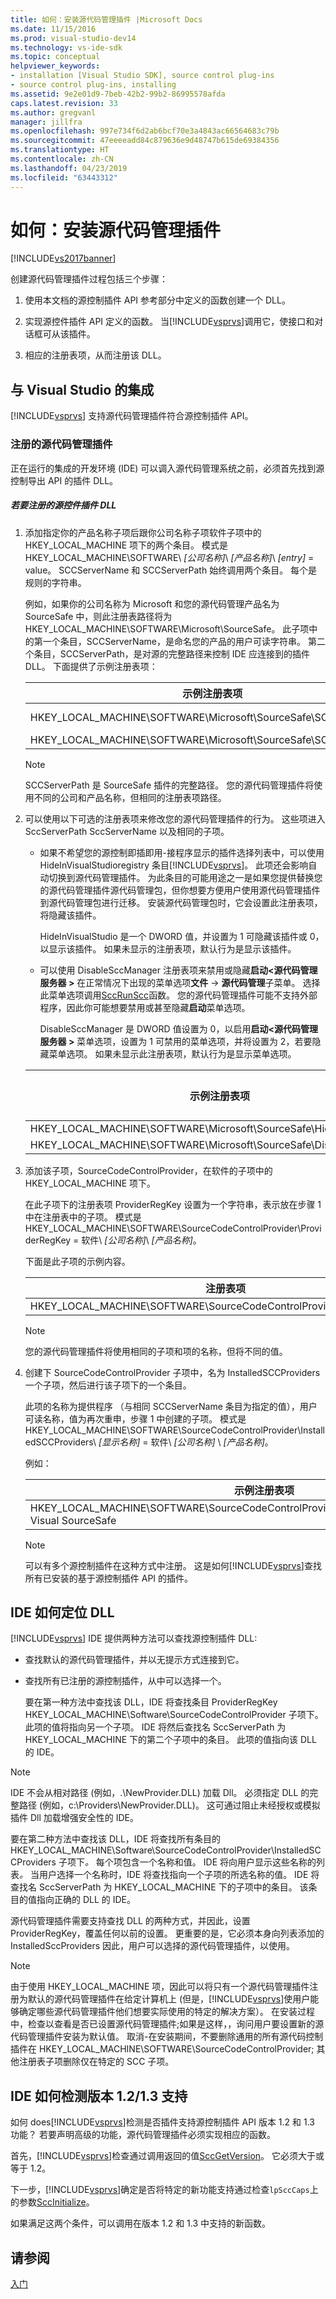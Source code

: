 ```yaml
---
title: 如何：安装源代码管理插件 |Microsoft Docs
ms.date: 11/15/2016
ms.prod: visual-studio-dev14
ms.technology: vs-ide-sdk
ms.topic: conceptual
helpviewer_keywords:
- installation [Visual Studio SDK], source control plug-ins
- source control plug-ins, installing
ms.assetid: 9e2e01d9-7beb-42b2-99b2-86995578afda
caps.latest.revision: 33
ms.author: gregvanl
manager: jillfra
ms.openlocfilehash: 997e734f6d2ab6bcf70e3a4843ac66564683c79b
ms.sourcegitcommit: 47eeeeadd84c879636e9d48747b615de69384356
ms.translationtype: HT
ms.contentlocale: zh-CN
ms.lasthandoff: 04/23/2019
ms.locfileid: "63443312"
---
```

# <a name="how-to-install-a-source-control-plug-in"></a>如何：安装源代码管理插件
[!INCLUDE[vs2017banner](../../includes/vs2017banner.md)]

创建源代码管理插件过程包括三个步骤：  
  
1. 使用本文档的源控制插件 API 参考部分中定义的函数创建一个 DLL。  
  
2. 实现源控件插件 API 定义的函数。 当[!INCLUDE[vsprvs](../../includes/vsprvs-md.md)]调用它，使接口和对话框可从该插件。  
  
3. 相应的注册表项，从而注册该 DLL。  
  
## <a name="integration-with-visual-studio"></a>与 Visual Studio 的集成  
 [!INCLUDE[vsprvs](../../includes/vsprvs-md.md)] 支持源代码管理插件符合源控制插件 API。  
  
### <a name="registering-the-source-control-plug-in"></a>注册的源代码管理插件  
 正在运行的集成的开发环境 (IDE) 可以调入源代码管理系统之前，必须首先找到源控制导出 API 的插件 DLL。  
  
##### <a name="to-register-the-source-control-plug-in-dll"></a>若要注册的源控件插件 DLL  
  
1. 添加指定你的产品名称子项后跟你公司名称子项软件子项中的 HKEY_LOCAL_MACHINE 项下的两个条目。 模式是 HKEY_LOCAL_MACHINE\SOFTWARE\\ *[公司名称]*\\ *[产品名称]*\\ *[entry]* = value。 SCCServerName 和 SCCServerPath 始终调用两个条目。 每个是规则的字符串。  
  
     例如，如果你的公司名称为 Microsoft 和您的源代码管理产品名为 SourceSafe 中，则此注册表路径将为 HKEY_LOCAL_MACHINE\SOFTWARE\Microsoft\SourceSafe。 此子项中的第一个条目，SCCServerName，是命名您的产品的用户可读字符串。 第二个条目，SCCServerPath，是对源的完整路径来控制 IDE 应连接到的插件 DLL。 下面提供了示例注册表项：  
  
    |示例注册表项|示例值|  
    |---------------------------|------------------|  
    |HKEY_LOCAL_MACHINE\SOFTWARE\Microsoft\SourceSafe\SCCServerName|Microsoft Visual SourceSafe|  
    |HKEY_LOCAL_MACHINE\SOFTWARE\Microsoft\SourceSafe\SCCServerPath|c:\vss\win32\ssscc.dll|  
  
    > [!NOTE]
    > SCCServerPath 是 SourceSafe 插件的完整路径。 您的源代码管理插件将使用不同的公司和产品名称，但相同的注册表项路径。  
  
2. 可以使用以下可选的注册表项来修改您的源代码管理插件的行为。 这些项进入 SccServerPath SccServerName 以及相同的子项。  
  
    - 如果不希望您的源控制即插即用-接程序显示的插件选择列表中，可以使用 HideInVisualStudioregistry 条目[!INCLUDE[vsprvs](../../includes/vsprvs-md.md)]。 此项还会影响自动切换到源代码管理插件。 为此条目的可能用途之一是如果您提供替换您的源代码管理插件源代码管理包，但你想要方便用户使用源代码管理插件到源代码管理包进行迁移。 安装源代码管理包时，它会设置此注册表项，将隐藏该插件。  
  
         HideInVisualStudio 是一个 DWORD 值，并设置为 1 可隐藏该插件或 0，以显示该插件。 如果未显示的注册表项，默认行为是显示该插件。  
  
    - 可以使用 DisableSccManager 注册表项来禁用或隐藏**启动\<源代码管理服务器 >** 在正常情况下出现的菜单选项**文件** ->  **源代码管理**子菜单。 选择此菜单选项调用[SccRunScc](../../extensibility/sccrunscc-function.md)函数。 您的源代码管理插件可能不支持外部程序，因此你可能想要禁用或甚至隐藏**启动**菜单选项。  
  
         DisableSccManager 是 DWORD 值设置为 0，以启用**启动\<源代码管理服务器 >** 菜单选项，设置为 1 可禁用的菜单选项，并将设置为 2，若要隐藏菜单选项。 如果未显示此注册表项，默认行为是显示菜单选项。  
  
    |示例注册表项|示例值|  
    |---------------------------|------------------|  
    |HKEY_LOCAL_MACHINE\SOFTWARE\Microsoft\SourceSafe\HideInVisualStudio|1|  
    |HKEY_LOCAL_MACHINE\SOFTWARE\Microsoft\SourceSafe\DisableSccManager|1|  
  
3. 添加该子项，SourceCodeControlProvider，在软件的子项中的 HKEY_LOCAL_MACHINE 项下。  
  
     在此子项下的注册表项 ProviderRegKey 设置为一个字符串，表示放在步骤 1 中在注册表中的子项。 模式是 HKEY_LOCAL_MACHINE\SOFTWARE\SourceCodeControlProvider\ProviderRegKey = 软件\\ *[公司名称]*\\ *[产品名称]*。  
  
     下面是此子项的示例内容。  
  
    |注册表项|示例值|  
    |--------------------|------------------|  
    |HKEY_LOCAL_MACHINE\SOFTWARE\SourceCodeControlProvider\ProviderRegKey|SOFTWARE\Microsoft\SourceSafe|  
  
    > [!NOTE]
    > 您的源代码管理插件将使用相同的子项和项的名称，但将不同的值。  
  
4. 创建下 SourceCodeControlProvider 子项中，名为 InstalledSCCProviders 一个子项，然后进行该子项下的一个条目。  
  
     此项的名称为提供程序 （与相同 SCCServerName 条目为指定的值），用户可读名称，值为再次重申，步骤 1 中创建的子项。 模式是 HKEY_LOCAL_MACHINE\SOFTWARE\SourceCodeControlProvider\InstalledSCCProviders\\ *[显示名称]* = 软件\\ *[公司名称]* \\ *[产品名称]*。  
  
     例如：  
  
    |示例注册表项|示例值|  
    |---------------------------|------------------|  
    |HKEY_LOCAL_MACHINE\SOFTWARE\SourceCodeControlProvider\InstalledSCCProviders\Microsoft Visual SourceSafe|SOFTWARE\Microsoft\SourceSafe|  
  
    > [!NOTE]
    > 可以有多个源控制插件在这种方式中注册。 这是如何[!INCLUDE[vsprvs](../../includes/vsprvs-md.md)]查找所有已安装的基于源控制插件 API 的插件。  
  
## <a name="how-an-ide-locates-the-dll"></a>IDE 如何定位 DLL  
 [!INCLUDE[vsprvs](../../includes/vsprvs-md.md)] IDE 提供两种方法可以查找源控制插件 DLL:  
  
- 查找默认的源代码管理插件，并以无提示方式连接到它。  
  
- 查找所有已注册的源控制插件，从中可以选择一个。  
  
  要在第一种方法中查找该 DLL，IDE 将查找条目 ProviderRegKey HKEY_LOCAL_MACHINE\Software\SourceCodeControlProvider 子项下。 此项的值将指向另一个子项。 IDE 将然后查找名 SccServerPath 为 HKEY_LOCAL_MACHINE 下的第二个子项中的条目。 此项的值指向该 DLL 的 IDE。  
  
> [!NOTE]
> IDE 不会从相对路径 (例如，.\NewProvider.DLL) 加载 Dll。 必须指定 DLL 的完整路径 (例如，c:\Providers\NewProvider.DLL)。 这可通过阻止未经授权或模拟插件 Dll 加载增强安全性的 IDE。  
  
 要在第二种方法中查找该 DLL，IDE 将查找所有条目的 HKEY_LOCAL_MACHINE\Software\SourceCodeControlProvider\InstalledSCCProviders 子项下<em>。</em> 每个项包含一个名称和值。 IDE 将向用户显示这些名称的列表<em>。</em> 当用户选择一个名称时，IDE 将查找指向一个子项的所选名称的值。 IDE 将查找名 SccServerPath 为 HKEY_LOCAL_MACHINE 下的子项中的条目。 该条目的值指向正确的 DLL 的 IDE。  
  
 源代码管理插件需要支持查找 DLL 的两种方式，并因此，设置 ProviderRegKey，覆盖任何以前的设置。 更重要的是，它必须本身向列表添加的 InstalledSccProviders 因此，用户可以选择的源代码管理插件，以使用。  
  
> [!NOTE]
> 由于使用 HKEY_LOCAL_MACHINE 项，因此可以将只有一个源代码管理插件注册为默认的源代码管理插件在给定计算机上 (但是，[!INCLUDE[vsprvs](../../includes/vsprvs-md.md)]使用户能够确定哪些源代码管理插件他们想要实际使用的特定的解决方案）。 在安装过程中，检查以查看是否已设置源代码管理插件;如果是这样，，询问用户要设置新的源代码管理插件安装为默认值。 取消-在安装期间，不要删除通用的所有源代码控制插件在 HKEY_LOCAL_MACHINE\SOFTWARE\SourceCodeControlProvider; 其他注册表子项删除仅在特定的 SCC 子项。  
  
## <a name="how-the-ide-detects-version-1213-support"></a>IDE 如何检测版本 1.2/1.3 支持  
 如何 does[!INCLUDE[vsprvs](../../includes/vsprvs-md.md)]检测是否插件支持源控制插件 API 版本 1.2 和 1.3 功能？ 若要声明高级的功能，源代码管理插件必须实现相应的函数。  
  
 首先，[!INCLUDE[vsprvs](../../includes/vsprvs-md.md)]检查通过调用返回的值[SccGetVersion](../../extensibility/sccgetversion-function.md)。 它必须大于或等于 1.2。  
  
 下一步，[!INCLUDE[vsprvs](../../includes/vsprvs-md.md)]确定是否将特定的新功能支持通过检查`lpSccCaps`上的参数[SccInitialize](../../extensibility/sccinitialize-function.md)。  
  
 如果满足这两个条件，可以调用在版本 1.2 和 1.3 中支持的新函数。  
  
## <a name="see-also"></a>请参阅  
 [入门](../../extensibility/internals/getting-started-with-source-control-plug-ins.md)
